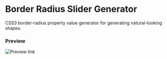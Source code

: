 # Border Radius Slider Generator

CSS3 border-radius property value generator for generating natural-looking shapes.

### Preview

![Preview link](https://media.giphy.com/media/yAa7mkL9zjixz0ITft/giphy.gif)
